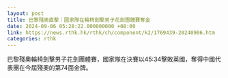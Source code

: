 ```yaml
---
layout: post
title: 巴黎殘奧直擊｜國家隊在輪椅劍擊男子花劍團體賽奪金
date: 2024-09-06 05:28:22.000000000 +08:00
link: https://news.rthk.hk/rthk/ch/component/k2/1769439-20240906.htm
categories: rthk
---
```


巴黎殘奧輪椅劍擊男子花劍團體賽，國家隊在決賽以45:34擊敗英國，奪得中國代表團在今屆殘奧的第74面金牌。
